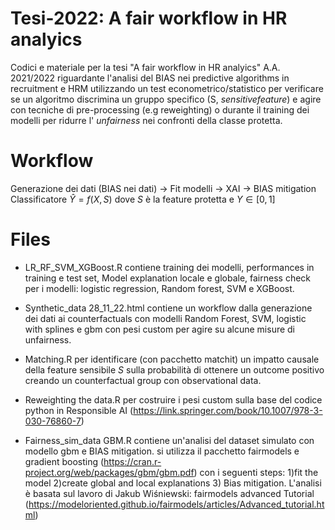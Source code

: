 # Tesi-2022: A fair workflow in HR analyics
Codici e materiale per la tesi "A fair workflow in HR analyics" A.A. 2021/2022 riguardante l'analisi del BIAS nei predictive algorithms in recruitment e HRM utilizzando un test econometrico/statistico per verificare se un algoritmo discrimina un gruppo specifico (S, $sensitive feature$) e agire con tecniche di pre-processing (e.g reweighting) o durante il training dei modelli per ridurre l' $unfairness$ nei confronti della classe protetta.
# Workflow

Generazione dei dati (BIAS nei dati) $\rightarrow$ Fit modelli $\rightarrow$ XAI $\rightarrow$ BIAS mitigation  
Classificatore $\hat{Y}=f(X,S)$ dove $S$ è la feature protetta e $Y \in [0,1]$
# Files
- LR_RF_SVM_XGBoost.R contiene training dei modelli, performances in training e test set, Model explanation locale e globale, fairness check per i modelli: logistic regression, Random forest, SVM e XGBoost.

- Synthetic_data 28_11_22.html contiene un workflow dalla generazione dei dati ai counterfactuals con modelli Random Forest, SVM, logistic with splines e gbm con pesi custom per agire su alcune misure di unfairness.

- Matching.R per identificare (con pacchetto matchit) un impatto causale della feature sensibile $S$ sulla probabilità di ottenere un outcome positivo creando un counterfactual group con observational data. 

- Reweighting the data.R per costruire i pesi custom sulla base del codice python in Responsible AI (https://link.springer.com/book/10.1007/978-3-030-76860-7)

- Fairness_sim_data GBM.R contiene un'analisi del dataset simulato con modello gbm e BIAS mitigation. si utilizza il pacchetto fairmodels e gradient boosting (https://cran.r-project.org/web/packages/gbm/gbm.pdf) con i seguenti steps: 1)fit the model 2)create global and local explanations 3) Bias mitigation. L'analisi è basata sul lavoro di Jakub Wiśniewski: fairmodels advanced Tutorial (https://modeloriented.github.io/fairmodels/articles/Advanced_tutorial.html)
